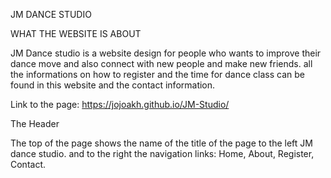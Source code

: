 JM DANCE STUDIO

WHAT THE WEBSITE IS ABOUT

JM Dance studio is a website design for people who wants to improve their dance move and also connect with new people and make new friends.
all the informations on how to register and the time for dance class can be found in this website and the contact information.

   Link to the page: https://jojoakh.github.io/JM-Studio/

The Header

The top of the page shows the name of the title of the page to the left  JM dance studio. and to the right the navigation links: Home, About, Register, Contact.









